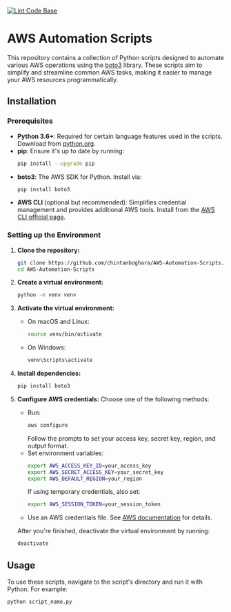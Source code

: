 [![Lint Code Base](https://github.com/chintanboghara/AWS-Automation-Scripts/actions/workflows/ci.yml/badge.svg?branch=main)](https://github.com/chintanboghara/AWS-Automation-Scripts/actions/workflows/ci.yml)

# AWS Automation Scripts

This repository contains a collection of Python scripts designed to automate various AWS operations using the [boto3](https://boto3.amazonaws.com/v1/documentation/api/latest/index.html) library. These scripts aim to simplify and streamline common AWS tasks, making it easier to manage your AWS resources programmatically.

## Installation

### Prerequisites

- **Python 3.6+**: Required for certain language features used in the scripts. Download from [python.org](https://www.python.org/downloads/).
- **pip**: Ensure it's up to date by running:
  ```bash
  pip install --upgrade pip
  ```
- **boto3**: The AWS SDK for Python. Install via:
  ```bash
  pip install boto3
  ```
- **AWS CLI** (optional but recommended): Simplifies credential management and provides additional AWS tools. Install from the [AWS CLI official page](https://aws.amazon.com/cli/).

### Setting up the Environment

1. **Clone the repository:**
   ```bash
   git clone https://github.com/chintanboghara/AWS-Automation-Scripts.git
   cd AWS-Automation-Scripts
   ```

2. **Create a virtual environment:**
   ```bash
   python -m venv venv
   ```

3. **Activate the virtual environment:**
   - On macOS and Linux:
     ```bash
     source venv/bin/activate
     ```
   - On Windows:
     ```bash
     venv\Scripts\activate
     ```

4. **Install dependencies:**
   ```bash
   pip install boto3
   ```

5. **Configure AWS credentials:**
   Choose one of the following methods:
   - Run:
     ```bash
     aws configure
     ```
     Follow the prompts to set your access key, secret key, region, and output format.
   - Set environment variables:
     ```bash
     export AWS_ACCESS_KEY_ID=your_access_key
     export AWS_SECRET_ACCESS_KEY=your_secret_key
     export AWS_DEFAULT_REGION=your_region
     ```
     If using temporary credentials, also set:
     ```bash
     export AWS_SESSION_TOKEN=your_session_token
     ```
   - Use an AWS credentials file. See [AWS documentation](https://docs.aws.amazon.com/cli/latest/userguide/cli-configure-files.html) for details.

   After you're finished, deactivate the virtual environment by running:
   ```bash
   deactivate
   ```

## Usage

To use these scripts, navigate to the script's directory and run it with Python. For example:

```bash
python script_name.py
```
